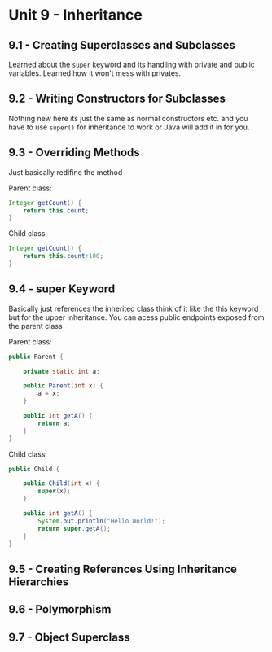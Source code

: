 # Unit 9 - Inheritance

## 9.1 - Creating Superclasses and Subclasses

Learned about the `super` keyword and its handling with private and public variables. Learned how it won't mess with privates.

## 9.2 - Writing Constructors for Subclasses

Nothing new here its just the same as normal constructors etc. and you have to use `super()` for inheritance to work or Java will add it in for you.

## 9.3 - Overriding Methods

Just basically redifine the method

Parent class:

```Java
Integer getCount() {
    return this.count;
}
```

Child class:

```Java
Integer getCount() {
    return this.count+100;
}
```

## 9.4 - super Keyword

Basically just references the inherited class think of it like the this keyword but for the upper inheritance. You can acess public endpoints exposed from the parent class

Parent class:

```Java
public Parent {

    private static int a;

    public Parent(int x) {
        a = x;
    }

    public int getA() {
        return a;
    }
}
```

Child class:

```Java
public Child {

    public Child(int x) {
        super(x);
    }

    public int getA() {
        System.out.println("Hello World!");
        return super.getA();
    }
}
```

## 9.5 - Creating References Using Inheritance Hierarchies

## 9.6 - Polymorphism

## 9.7 - Object Superclass

